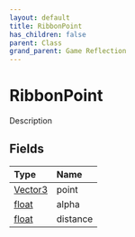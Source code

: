 ```yaml
---
layout: default
title: RibbonPoint
has_children: false
parent: Class
grand_parent: Game Reflection
---
```

# RibbonPoint
Description 

## Fields

| Type | Name |
|:----------|:--------------|
| [Vector3](/riftbreaker-wiki/docs/game-reflection/classes/vector3/) | point |
| [float](/riftbreaker-wiki/docs/game-reflection/components/float/) | alpha |
| [float](/riftbreaker-wiki/docs/game-reflection/components/float/) | distance |

